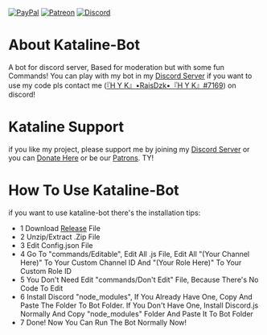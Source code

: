   [![PayPal](https://img.shields.io/badge/paypal-donate-yellow.svg)](https://www.paypal.com/cgi-bin/webscr?cmd=_donations&business=raisdzakidziluwlah@gmail.com&lc=US&item_name=KatalineDonateSupport&nonote=0&cn=&currencycode=USD&bn=PP-DonationsBF:btn_donateCCLG.gif:NonHosted)   [![Patreon](https://img.shields.io/badge/patreon-patrons-red)](https://www.patreon.com/itzrais)   [![Discord](https://img.shields.io/badge/discord-join-blue)](https://discord.com/pk5ZqgCUeF)

# About Kataline-Bot
A bot for discord server, Based for moderation but with some fun Commands!
You can play with my bot in my [Discord Server](Fhttps://discord.com/pk5ZqgCUe)
if you want to use my code pls contact me ([『H Y K』•RaisDzk•『H Y K』#7169](https://discord.com/channels/@me/695083166641422379)) on discord!

# Kataline Support
if you like my project, please support me by joining my [Discord Server](https://discord.com/pk5ZqgCUeF) or you can [Donate Here](https://www.paypal.com/cgi-bin/webscr?cmd=_donations&business=raisdzakidziluwlah@gmail.com&lc=US&item_name=KatalineDonateSupport&nonote=0&cn=&currencycode=USD&bn=PP-DonationsBF:btn_donateCCLG.gif:NonHosted) or be our [Patrons](https://www.patreon.com/itzrais). TY!

# How To Use Kataline-Bot
if you want to use kataline-bot there's the installation tips:
 - 1 Download [Release](https://github.com/ITZRais/Kataline-Bot/releases) File
 - 2 Unzip/Extract .Zip File
 - 3 Edit Config.json File
 - 4 Go To "commands/Editable", Edit All .js File, Edit All "(Your Channel Here)" To Your Custom Channel ID And "(Your Role Here)" To Your Custom Role ID
 - 5 You Don't Need Edit "commands/Don't Edit" File, Because There's No Code To Edit
 - 6 Install Discord "node_modules", If You Already Have One, Copy And Paste The Folder To Bot Folder. If You Don't Have One, Install Discord.js Normally And Copy "node_modules" Folder And Paste It To Bot Folder
 - 7 Done! Now You Can Run The Bot Normally Now!
